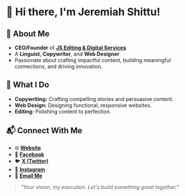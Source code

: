 # 👋 Hi there, I'm Jeremiah Shittu!

## 🚀 About Me  
- **CEO/Founder** of [**JS Editing & Digital Services**](https://jsedigital.com.ng)  
- A **Linguist**, **Copywriter**, and **Web Designer**  
- Passionate about crafting impactful content, building meaningful connections, and driving innovation.  

## 🌟 What I Do  
- **Copywriting:** Crafting compelling stories and persuasive content.  
- **Web Design:** Designing functional, responsive websites.  
- **Editing:** Polishing content to perfection.  

## 📬 Connect With Me  
- 🌐 [**Website**](https://jsedigital.com.ng)  
- 📘 [**Facebook**](https://www.facebook.com/JSEditingDigital)  
- 🐦 [**X (Twitter)**](https://x.com/JSEditDigital)  
- 📸 [**Instagram**](https://www.instagram.com/js_edigital)  
- 📧 [**Email Me**](mailto:jeremiah@jsedigital.com.ng)  

> _"Your vision, my execution. Let's build something great together."_
